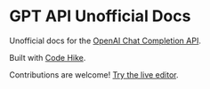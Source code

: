 # GPT API Unofficial Docs

Unofficial docs for the [OpenAI Chat Completion API](https://platform.openai.com/docs/api-reference/chat).

Built with [Code Hike](https://codehike.org).

Contributions are welcome! [Try the live editor](https://pr.new/github.com/pomber/gpt-completions-api-docs/edit/main/pages/index.mdx).
